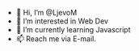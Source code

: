 - 👋 Hi, I’m @LjevoM
- 👀 I’m interested in Web Dev
- 🌱 I’m currently learning Javascript
- 📫 Reach me via E-mail.

<!---
LjevoM/LjevoM is a ✨ special ✨ repository because its `README.md` (this file) appears on your GitHub profile.
You can click the Preview link to take a look at your changes.
--->
